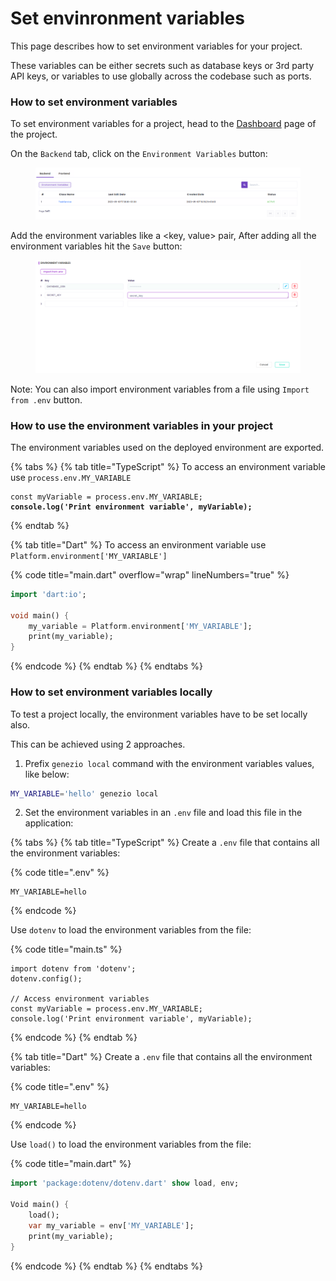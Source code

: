 # Set envinronment variables

This page describes how to set environment variables for your project.

These variables can be either secrets such as database keys or 3rd party API keys, or variables to use globally across the codebase such as ports.

### How to set environment variables

To set environment variables for a project, head to the [Dashboard](https://dev.app.genez.io/dashboard) page of the project.

On the `Backend` tab, click on the `Environment Variables` button:

<figure><img src=".gitbook/assets/image.png" alt=""><figcaption></figcaption></figure>

Add the environment variables like a \<key, value> pair, After adding all the environment variables hit the `Save` button:

<figure><img src=".gitbook/assets/image (10).png" alt=""><figcaption></figcaption></figure>

Note: You can also import environment variables from a file using `Import from .env` button.

### How to use the environment variables in your project

The environment variables used on the deployed environment are exported.

{% tabs %}
{% tab title="TypeScript" %}
To access an environment variable use `process.env.MY_VARIABLE`

<pre class="language-typescript" data-title="main.ts" data-overflow="wrap" data-line-numbers><code class="lang-typescript">const myVariable = process.env.MY_VARIABLE;
<strong>console.log('Print environment variable', myVariable);
</strong></code></pre>
{% endtab %}

{% tab title="Dart" %}
To access an environment variable use `Platform.environment['MY_VARIABLE']`

{% code title="main.dart" overflow="wrap" lineNumbers="true" %}
```dart
import 'dart:io';

void main() {
    my_variable = Platform.environment['MY_VARIABLE'];
    print(my_variable);
}
```
{% endcode %}
{% endtab %}
{% endtabs %}

### How to set environment variables locally

To test a project locally, the environment variables have to be set locally also.&#x20;

This can be achieved using 2 approaches.

1. Prefix `genezio local` command with the environment variables values, like below:

```bash
MY_VARIABLE='hello' genezio local
```

2. Set the environment variables in an `.env` file and load this file in the application:

{% tabs %}
{% tab title="TypeScript" %}
Create a `.env` file that contains all the environment variables:

{% code title=".env" %}
```
MY_VARIABLE=hello
```
{% endcode %}

Use `dotenv` to load the environment variables from the file:

{% code title="main.ts" %}
```
import dotenv from 'dotenv';
dotenv.config();

// Access environment variables
const myVariable = process.env.MY_VARIABLE;
console.log('Print environment variable', myVariable);
```
{% endcode %}
{% endtab %}

{% tab title="Dart" %}
Create a `.env` file that contains all the environment variables:

{% code title=".env" %}
```
MY_VARIABLE=hello
```
{% endcode %}

Use `load()` to load the environment variables from the file:

{% code title="main.dart" %}
```dart
import 'package:dotenv/dotenv.dart' show load, env;

Void main() {
    load();
    var my_variable = env['MY_VARIABLE'];
    print(my_variable);
}
```
{% endcode %}
{% endtab %}
{% endtabs %}

